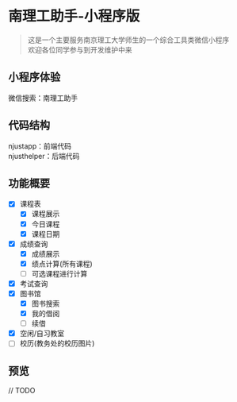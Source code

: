 # 南理工助手-小程序版

> 这是一个主要服务南京理工大学师生的一个综合工具类微信小程序</br>
> 欢迎各位同学参与到开发维护中来

## 小程序体验
微信搜索：南理工助手

## 代码结构
njustapp：前端代码</br>
njusthelper：后端代码

## 功能概要

- [x] 课程表
  - [x] 课程展示
  - [x] 今日课程
  - [x] 课程日期
- [x] 成绩查询
  - [x] 成绩展示
  - [x] 绩点计算(所有课程)
  - [ ] 可选课程进行计算
- [x] 考试查询
- [x] 图书馆
  - [x] 图书搜索
  - [x] 我的借阅
  - [ ] 续借
- [x] 空闲/自习教室
- [ ] 校历(教务处的校历图片)
<!-- - [ ] 寻物/寻卡(失物招领,并且针对校园卡单独分类) -->

## 预览
// TODO

